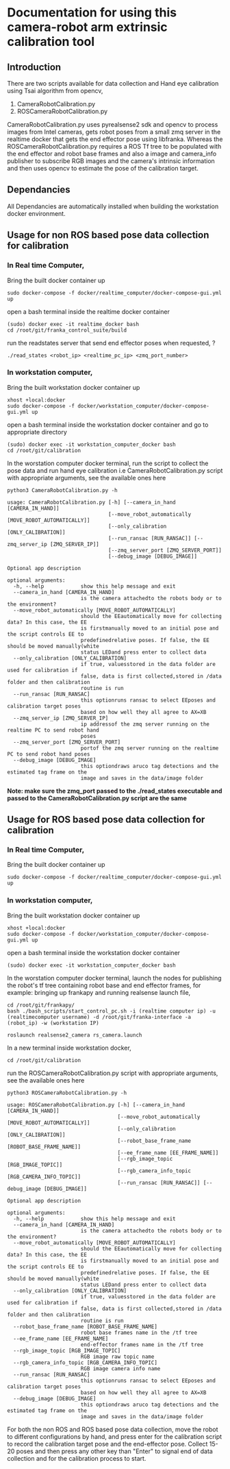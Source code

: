 # Documentation for using this camera-robot arm extrinsic calibration tool 

## Introduction
There are two scripts available for data collection and Hand eye calibration using Tsai algorithm from opencv, 
1. CameraRobotCalibration.py
2. ROSCameraRobotCalibration.py

CameraRobotCalibration.py uses pyrealsense2 sdk and opencv to process images from Intel cameras, gets robot poses from a small zmq server in the realtime docker that gets the end effector pose using libfranka. Whereas the ROSCameraRobotCalibration.py requires a ROS Tf tree to be populated with the end effector and robot base frames and also a image and camera_info publisher to subscribe RGB images and the camera's intrinsic information and then uses opencv to estimate the pose of the calibration target.  
## Dependancies
All Dependancies are automatically installed when building the workstation docker environment.

## Usage for non ROS based pose data collection for calibration 
### In Real time Computer,
Bring the built docker container up 
```
sudo docker-compose -f docker/realtime_computer/docker-compose-gui.yml up 
```
open a bash terminal inside the realtime docker container 
```
(sudo) docker exec -it realtime_docker bash
cd /root/git/franka_control_suite/build 
```
run the readstates server that send end effector poses when requested, ?
```
./read_states <robot_ip> <realtime_pc_ip> <zmq_port_number>
```
### In workstation computer,
Bring the built workstation docker container up 
```
xhost +local:docker 
sudo docker-compose -f docker/workstation_computer/docker-compose-gui.yml up 
```
open a bash terminal inside the workstation docker container and go to appropriate directory
```
(sudo) docker exec -it workstation_computer_docker bash
cd /root/git/calibration 
```
In the worstation computer docker terminal, run the script to collect the pose data and run hand eye calibration i.e CameraRobotCalibration.py script with appropriate arguments, see the available ones here
```
python3 CameraRobotCalibration.py -h

usage: CameraRobotCalibration.py [-h] [--camera_in_hand [CAMERA_IN_HAND]]
                                 [--move_robot_automatically [MOVE_ROBOT_AUTOMATICALLY]]
                                 [--only_calibration [ONLY_CALIBRATION]]
                                 [--run_ransac [RUN_RANSAC]] [--zmq_server_ip [ZMQ_SERVER_IP]]
                                 [--zmq_server_port [ZMQ_SERVER_PORT]]
                                 [--debug_image [DEBUG_IMAGE]]

Optional app description

optional arguments:
  -h, --help            show this help message and exit
  --camera_in_hand [CAMERA_IN_HAND]
                        is the camera attachedto the robots body or to the environment?
  --move_robot_automatically [MOVE_ROBOT_AUTOMATICALLY]
                        should the EEautomatically move for collecting data? In this case, the EE
                        is firstmanually moved to an initial pose and the script controls EE to
                        predefinedrelative poses. If false, the EE should be moved manually(white
                        status LEDand press enter to collect data
  --only_calibration [ONLY_CALIBRATION]
                        if true, valuesstored in the data folder are used for calibration if
                        false, data is first collected,stored in /data folder and then calibration
                        routine is run
  --run_ransac [RUN_RANSAC]
                        this optionruns ransac to select EEposes and calibration target poses
                        based on how well they all agree to AX=XB
  --zmq_server_ip [ZMQ_SERVER_IP]
                        ip addressof the zmq server running on the realtime PC to send robot hand
                        poses
  --zmq_server_port [ZMQ_SERVER_PORT]
                        portof the zmq server running on the realtime PC to send robot hand poses
  --debug_image [DEBUG_IMAGE]
                        this optiondraws aruco tag detections and the estimated tag frame on the
                        image and saves in the data/image folder

```
**Note: make sure the zmq_port passed to the ./read_states executable and passed to the CameraRobotCalibration.py script are the same**

## Usage for ROS based pose data collection for calibration 
### In Real time Computer,
Bring the built docker container up 
```
sudo docker-compose -f docker/realtime_computer/docker-compose-gui.yml up 
```
### In workstation computer,
Bring the built workstation docker container up 
```
xhost +local:docker 
sudo docker-compose -f docker/workstation_computer/docker-compose-gui.yml up 
```
open a bash terminal inside the workstation docker container 
```
(sudo) docker exec -it workstation_computer_docker bash
```
In the worstation computer docker terminal, launch the nodes for publishing the robot's tf tree containing robot base and end effector frames, for example: bringing up frankapy 
and running realsense launch file, 
```
cd /root/git/frankapy/
bash ./bash_scripts/start_control_pc.sh -i (realtime computer ip) -u (realtimecomputer username) -d /root/git/franka-interface -a (robot_ip) -w (workstation IP)

roslaunch realsense2_camera rs_camera.launch
```

In a new terminal inside workstation docker, 
```
cd /root/git/calibration 
```
run the ROSCameraRobotCalibration.py script with appropriate arguments, see the available ones here
```
python3 ROSCameraRobotCalibration.py -h 

usage: ROSCameraRobotCalibration.py [-h] [--camera_in_hand [CAMERA_IN_HAND]]
                                    [--move_robot_automatically [MOVE_ROBOT_AUTOMATICALLY]]
                                    [--only_calibration [ONLY_CALIBRATION]]
                                    [--robot_base_frame_name [ROBOT_BASE_FRAME_NAME]]
                                    [--ee_frame_name [EE_FRAME_NAME]]
                                    [--rgb_image_topic [RGB_IMAGE_TOPIC]]
                                    [--rgb_camera_info_topic [RGB_CAMERA_INFO_TOPIC]]
                                    [--run_ransac [RUN_RANSAC]] [--debug_image [DEBUG_IMAGE]]

Optional app description

optional arguments:
  -h, --help            show this help message and exit
  --camera_in_hand [CAMERA_IN_HAND]
                        is the camera attachedto the robots body or to the environment?
  --move_robot_automatically [MOVE_ROBOT_AUTOMATICALLY]
                        should the EEautomatically move for collecting data? In this case, the EE
                        is firstmanually moved to an initial pose and the script controls EE to
                        predefinedrelative poses. If false, the EE should be moved manually(white
                        status LEDand press enter to collect data
  --only_calibration [ONLY_CALIBRATION]
                        if true, valuesstored in the data folder are used for calibration if
                        false, data is first collected,stored in /data folder and then calibration
                        routine is run
  --robot_base_frame_name [ROBOT_BASE_FRAME_NAME]
                        robot base frames name in the /tf tree
  --ee_frame_name [EE_FRAME_NAME]
                        end-effector frames name in the /tf tree
  --rgb_image_topic [RGB_IMAGE_TOPIC]
                        RGB image raw topic name
  --rgb_camera_info_topic [RGB_CAMERA_INFO_TOPIC]
                        RGB image camera info name
  --run_ransac [RUN_RANSAC]
                        this optionruns ransac to select EEposes and calibration target poses
                        based on how well they all agree to AX=XB
  --debug_image [DEBUG_IMAGE]
                        this optiondraws aruco tag detections and the estimated tag frame on the
                        image and saves in the data/image folder
```



For both the non ROS and ROS based pose data collection, move the robot to different configurations by hand, and press enter for the calibration script to record the calibration target pose and the end-effector pose. Collect 15-20 poses and then press any other key than "Enter" to signal end of data collection and for the calibration process to start. 
